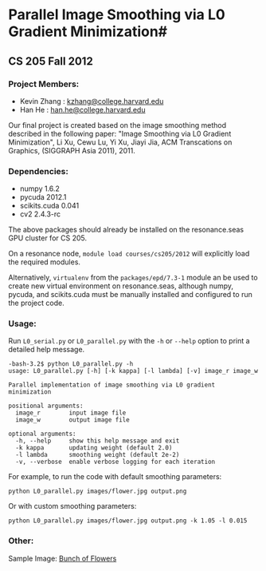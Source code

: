 # Parallel Image Smoothing via L0 Gradient Minimization#
## CS 205 Fall 2012 ##

### Project Members: ###
* Kevin Zhang : kzhang@college.harvard.edu
* Han He : han.he@college.harvard.edu

Our final project is created based on the image smoothing method described in the following paper: "Image Smoothing via L0 Gradient Minimization", Li Xu, Cewu Lu, Yi Xu, Jiayi Jia, ACM Transcations on Graphics, (SIGGRAPH Asia 2011), 2011.

### Dependencies: ###
* numpy 1.6.2
* pycuda 2012.1
* scikits.cuda 0.041
* cv2 2.4.3-rc

The above packages should already be installed on the resonance.seas GPU cluster for CS 205.

On a resonance node, `module load courses/cs205/2012` will explicitly load the required modules.

Alternatively, `virtualenv` from the `packages/epd/7.3-1` module an be used to create new virtual environment on resonance.seas, although numpy, pycuda, and scikits.cuda must be manually installed and configured to run the project code.

### Usage: ###
Run `L0_serial.py` or `L0_parallel.py` with the `-h` or `--help` option to print a detailed help message.

    -bash-3.2$ python L0_parallel.py -h
    usage: L0_parallel.py [-h] [-k kappa] [-l lambda] [-v] image_r image_w
    
    Parallel implementation of image smoothing via L0 gradient minimization
    
    positional arguments:
      image_r        input image file
      image_w        output image file
    
    optional arguments:
      -h, --help     show this help message and exit
      -k kappa       updating weight (default 2.0)
      -l lambda      smoothing weight (default 2e-2)
      -v, --verbose  enable verbose logging for each iteration

For example, to run the code with default smoothing parameters:

    python L0_parallel.py images/flower.jpg output.png

Or with custom smoothing parameters:

    python L0_parallel.py images/flower.jpg output.png -k 1.05 -l 0.015

### Other: ###
Sample Image: [Bunch of Flowers](http://andrewfletcher.deviantart.com/art/Bunch-of-Flowers-294042509)
